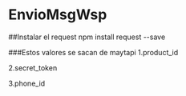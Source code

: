 # EnvioMsgWsp

##Instalar el request
npm install request --save

###Estos valores se sacan de maytapi
1.product_id

2.secret_token

3.phone_id
